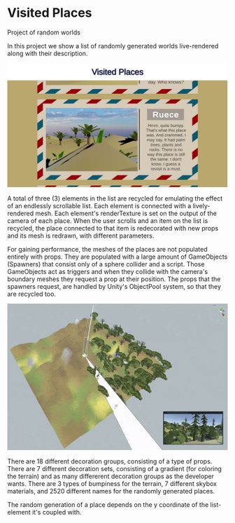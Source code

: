 # Visited Places
Project of random worlds

In this project we show a list of randomly generated worlds live-rendered along with their description.

![screenshot of the app](https://github.com/Nickeron/Visited-Places/blob/main/Release/Screenshot.png?raw=true)

A total of three (3) elements in the list are recycled for emulating the effect of an endlessly scrollable list.
Each element is connected with a lively-rendered mesh. Each element's renderTexture is set on the output of the camera of each place.
When the user scrolls and an item on the list is recycled, the place connected to that item is redecorated with new props and its mesh is redrawn, with different parameters.

For gaining performance, the meshes of the places are not populated entirely with props.
They are populated with a large amount of GameObjects (Spawners) that consist only of a sphere collider and a script.
Those GameObjects act as triggers and when they collide with the camera's boundary meshes they request a prop at their position.
The props that the spawners request, are handled by Unity's ObjectPool system, so that they are recycled too.

![screenshot of the app](https://github.com/Nickeron/Visited-Places/blob/main/Release/Spawner%20System.gif?raw=true)

There are 18 different decoration groups, consisting of a type of props.
There are 7 different decoration sets, consisting of a gradient (for coloring the terrain) and as many differerent decoration groups as the developer wants.
There are 3 types of bumpiness for the terrain, 7 different skybox materials, and 2520 different names for the randomly generated places.

The random generation of a place depends on the y coordinate of the list-element it's coupled with.
